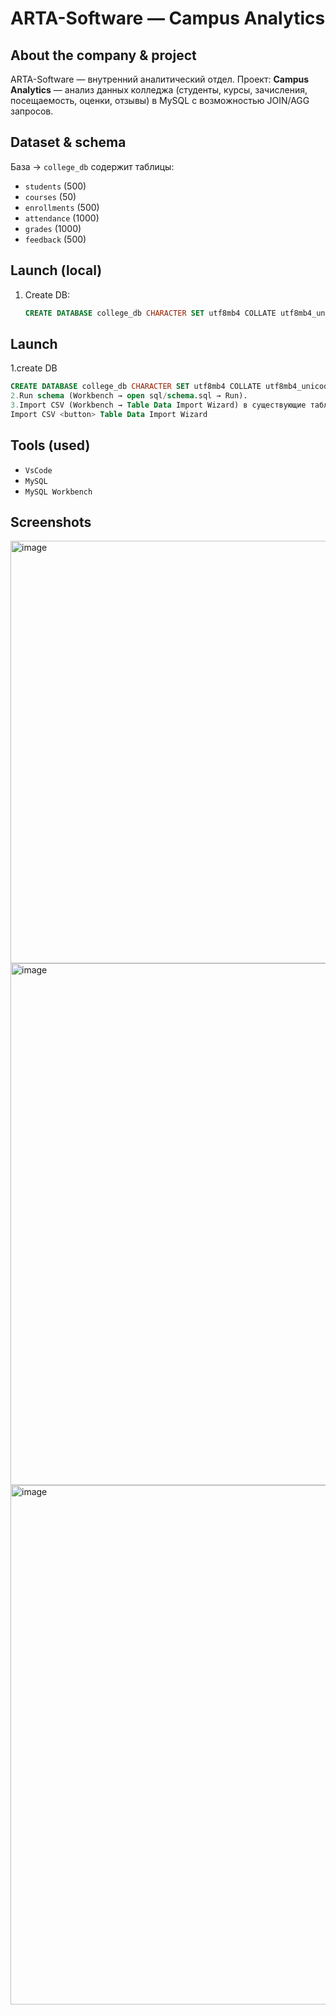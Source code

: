 # ARTA-Software — Campus Analytics

## About the company & project
ARTA-Software — внутренний аналитический отдел. Проект: **Campus Analytics** — анализ данных колледжа (студенты, курсы, зачисления, посещаемость, оценки, отзывы) в MySQL с возможностью JOIN/AGG запросов.

## Dataset & schema
База -> `college_db` содержит таблицы:
- `students` (500) 
- `courses` (50)
- `enrollments` (500)
- `attendance` (1000)
- `grades` (1000)
- `feedback` (500)

## Launch (local)
1. Create DB:
   ```sql
   CREATE DATABASE college_db CHARACTER SET utf8mb4 COLLATE utf8mb4_unicode_ci;
## Launch
1.create DB
```sql
CREATE DATABASE college_db CHARACTER SET utf8mb4 COLLATE utf8mb4_unicode_ci;
2.Run schema (Workbench → open sql/schema.sql → Run).
3.Import CSV (Workbench → Table Data Import Wizard) в существующие таблицы
Import CSV <button> Table Data Import Wizard
``` 
## Tools (used)
- `VsCode`
- `MySQL`
- `MySQL Workbench`
 

## Screenshots
<img width="1028" height="676" alt="image" src="https://github.com/user-attachments/assets/63199c88-e09f-45f7-a620-62c41c7c0704" />
<img width="963" height="835" alt="image" src="https://github.com/user-attachments/assets/2ab682c6-b766-4b74-b3c2-77be23d7158a" />
<img width="949" height="831" alt="image" src="https://github.com/user-attachments/assets/50b4e705-684f-4159-936d-323476355abb" />

